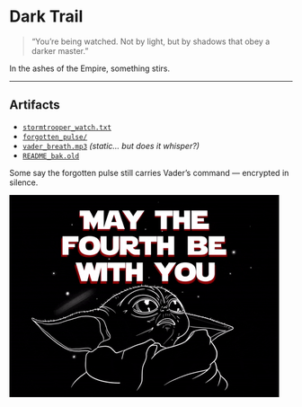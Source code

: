 # Dark Trail

> “You’re being watched. Not by light, but by shadows that obey a darker master.”

In the ashes of the Empire, something stirs.

---

## Artifacts

- [`stormtrooper_watch.txt`](./Light)
- [`forgotten_pulse/`](./Forgotten_Pulse)
- [`vader_breath.mp3`](./DarthV.mp3) *(static... but does it whisper?)*
- [`README_bak.old`](./README.md)

Some say the forgotten pulse still carries Vader’s command — encrypted in silence.

<!-- They always fall for the first clue -->
<a href="https://x.com/ShadowTiger01" target="_blank">
  <img src="https://github.com/ShadowTiger01-X/MS/blob/MS/May%204th" alt="ZmxhZ3t2YWRlcl9rbm93c190aGVfd2F5fQ==" />
</a>
